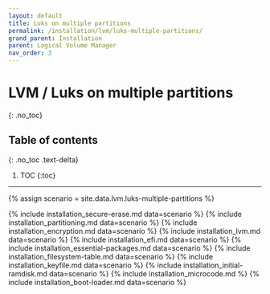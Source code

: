 ```yaml
---
layout: default
title: Luks on multiple partitions
permalink: /installation/lvm/luks-multiple-partitions/
grand_parent: Installation
parent: Logical Volume Manager
nav_order: 3
---
```


# LVM / Luks on multiple partitions
{: .no_toc}

## Table of contents
{: .no_toc .text-delta}

1. TOC
{:toc}

---

{% assign scenario = site.data.lvm.luks-multiple-partitions %}

{% include installation_secure-erase.md data=scenario %}
{% include installation_partitioning.md data=scenario %}
{% include installation_encryption.md data=scenario %}
{% include installation_lvm.md data=scenario %}
{% include installation_efi.md data=scenario %}
{% include installation_essential-packages.md data=scenario %}
{% include installation_filesystem-table.md data=scenario %}
{% include installation_keyfile.md data=scenario %}
{% include installation_initial-ramdisk.md data=scenario %}
{% include installation_microcode.md %}
{% include installation_boot-loader.md data=scenario %}
